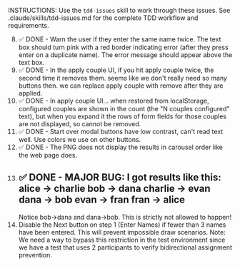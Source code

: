 INSTRUCTIONS: Use the `tdd-issues` skill to work through these issues.
See .claude/skills/tdd-issues.md for the complete TDD workflow and requirements.

8. ✅ DONE - Warn the user if they enter the same name twice. The text box should turn
    pink with a red border indicating error (after they press enter on a
    duplicate name). The error message should appear above the text box.
9. ✅ DONE - In the apply couple UI, if you hit apply couple twice, the second time it removes
    them. seems like we don't really need so many buttons then. we can replace
    apply couple with remove after they are applied.
10. ✅ DONE - In apply couple UI... when restored from localStorage, configured couples are
    shown in the count (the "N couples configured" text), but when you expand it
    the rows of form fields for those couples are not displayed, so cannot be
    removed.
11. ✅ DONE - Start over modal buttons have low contrast, can't read text well. Use
    colors we use on other buttons.
12. ✅ DONE - The PNG does not display the results in carousel order like the web page
    does.
13. ✅ DONE - MAJOR BUG: I got results like this:
    alice → charlie
    bob → dana
    charlie → evan
    dana → bob
    evan → fran
    fran → alice
    --
    Notice bob->dana and dana->bob. This is strictly not allowed to happen!
14. Disable the Next button on step 1 (Enter Names) if fewer than 3 names have
    been entered. This will prevent impossible draw scenarios. Note: We need a
    way to bypass this restriction in the test environment since we have a test
    that uses 2 participants to verify bidirectional assignment prevention.
